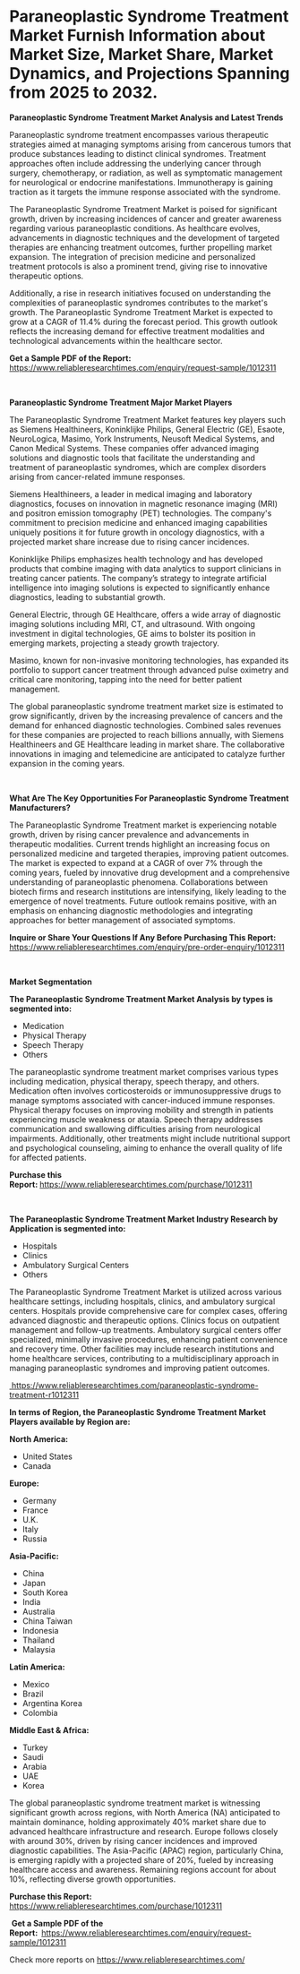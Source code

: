 <p><h1>Paraneoplastic Syndrome Treatment Market Furnish Information about Market Size, Market Share, Market Dynamics, and Projections Spanning from 2025 to 2032.</h1></p><p><strong>Paraneoplastic Syndrome Treatment Market Analysis and Latest Trends</strong></p>
<p><p>Paraneoplastic syndrome treatment encompasses various therapeutic strategies aimed at managing symptoms arising from cancerous tumors that produce substances leading to distinct clinical syndromes. Treatment approaches often include addressing the underlying cancer through surgery, chemotherapy, or radiation, as well as symptomatic management for neurological or endocrine manifestations. Immunotherapy is gaining traction as it targets the immune response associated with the syndrome.</p><p>The Paraneoplastic Syndrome Treatment Market is poised for significant growth, driven by increasing incidences of cancer and greater awareness regarding various paraneoplastic conditions. As healthcare evolves, advancements in diagnostic techniques and the development of targeted therapies are enhancing treatment outcomes, further propelling market expansion. The integration of precision medicine and personalized treatment protocols is also a prominent trend, giving rise to innovative therapeutic options.</p><p>Additionally, a rise in research initiatives focused on understanding the complexities of paraneoplastic syndromes contributes to the market's growth. The Paraneoplastic Syndrome Treatment Market is expected to grow at a CAGR of 11.4% during the forecast period. This growth outlook reflects the increasing demand for effective treatment modalities and technological advancements within the healthcare sector.</p></p>
<p><strong>Get a Sample PDF of the Report:&nbsp;</strong> <a href="https://www.reliableresearchtimes.com/enquiry/request-sample/1012311?utm_campaign=2181&utm_medium=2&utm_source=Github&utm_content=ia&utm_term=05032025&utm_id=paraneoplastic-syndrome-treatment">https://www.reliableresearchtimes.com/enquiry/request-sample/1012311</a></p>
<p>&nbsp;</p>
<p><strong>Paraneoplastic Syndrome Treatment Major Market Players</strong></p>
<p><p>The Paraneoplastic Syndrome Treatment Market features key players such as Siemens Healthineers, Koninklijke Philips, General Electric (GE), Esaote, NeuroLogica, Masimo, York Instruments, Neusoft Medical Systems, and Canon Medical Systems. These companies offer advanced imaging solutions and diagnostic tools that facilitate the understanding and treatment of paraneoplastic syndromes, which are complex disorders arising from cancer-related immune responses.</p><p>Siemens Healthineers, a leader in medical imaging and laboratory diagnostics, focuses on innovation in magnetic resonance imaging (MRI) and positron emission tomography (PET) technologies. The company's commitment to precision medicine and enhanced imaging capabilities uniquely positions it for future growth in oncology diagnostics, with a projected market share increase due to rising cancer incidences.</p><p>Koninklijke Philips emphasizes health technology and has developed products that combine imaging with data analytics to support clinicians in treating cancer patients. The company’s strategy to integrate artificial intelligence into imaging solutions is expected to significantly enhance diagnostics, leading to substantial growth.</p><p>General Electric, through GE Healthcare, offers a wide array of diagnostic imaging solutions including MRI, CT, and ultrasound. With ongoing investment in digital technologies, GE aims to bolster its position in emerging markets, projecting a steady growth trajectory.</p><p>Masimo, known for non-invasive monitoring technologies, has expanded its portfolio to support cancer treatment through advanced pulse oximetry and critical care monitoring, tapping into the need for better patient management.</p><p>The global paraneoplastic syndrome treatment market size is estimated to grow significantly, driven by the increasing prevalence of cancers and the demand for enhanced diagnostic technologies. Combined sales revenues for these companies are projected to reach billions annually, with Siemens Healthineers and GE Healthcare leading in market share. The collaborative innovations in imaging and telemedicine are anticipated to catalyze further expansion in the coming years.</p></p>
<p>&nbsp;</p>
<p><strong>What Are The Key Opportunities For Paraneoplastic Syndrome Treatment Manufacturers?</strong></p>
<p><p>The Paraneoplastic Syndrome Treatment market is experiencing notable growth, driven by rising cancer prevalence and advancements in therapeutic modalities. Current trends highlight an increasing focus on personalized medicine and targeted therapies, improving patient outcomes. The market is expected to expand at a CAGR of over 7% through the coming years, fueled by innovative drug development and a comprehensive understanding of paraneoplastic phenomena. Collaborations between biotech firms and research institutions are intensifying, likely leading to the emergence of novel treatments. Future outlook remains positive, with an emphasis on enhancing diagnostic methodologies and integrating approaches for better management of associated symptoms.</p></p>
<p><strong>Inquire or Share Your Questions If Any Before Purchasing This Report:</strong> <a href="https://www.reliableresearchtimes.com/enquiry/pre-order-enquiry/1012311?utm_campaign=2181&utm_medium=2&utm_source=Github&utm_content=ia&utm_term=05032025&utm_id=paraneoplastic-syndrome-treatment">https://www.reliableresearchtimes.com/enquiry/pre-order-enquiry/1012311</a></p>
<p>&nbsp;</p>
<p><strong>Market Segmentation</strong></p>
<p><strong>The Paraneoplastic Syndrome Treatment Market Analysis by types is segmented into:</strong></p>
<p><ul><li>Medication</li><li>Physical Therapy</li><li>Speech Therapy</li><li>Others</li></ul></p>
<p><p>The paraneoplastic syndrome treatment market comprises various types including medication, physical therapy, speech therapy, and others. Medication often involves corticosteroids or immunosuppressive drugs to manage symptoms associated with cancer-induced immune responses. Physical therapy focuses on improving mobility and strength in patients experiencing muscle weakness or ataxia. Speech therapy addresses communication and swallowing difficulties arising from neurological impairments. Additionally, other treatments might include nutritional support and psychological counseling, aiming to enhance the overall quality of life for affected patients.</p></p>
<p><strong>Purchase this Report:&nbsp;</strong><a href="https://www.reliableresearchtimes.com/purchase/1012311?utm_campaign=2181&utm_medium=2&utm_source=Github&utm_content=ia&utm_term=05032025&utm_id=paraneoplastic-syndrome-treatment">https://www.reliableresearchtimes.com/purchase/1012311</a></p>
<p>&nbsp;</p>
<p><strong>The Paraneoplastic Syndrome Treatment Market Industry Research by Application is segmented into:</strong></p>
<p><ul><li>Hospitals</li><li>Clinics</li><li>Ambulatory Surgical Centers</li><li>Others</li></ul></p>
<p><p>The Paraneoplastic Syndrome Treatment Market is utilized across various healthcare settings, including hospitals, clinics, and ambulatory surgical centers. Hospitals provide comprehensive care for complex cases, offering advanced diagnostic and therapeutic options. Clinics focus on outpatient management and follow-up treatments. Ambulatory surgical centers offer specialized, minimally invasive procedures, enhancing patient convenience and recovery time. Other facilities may include research institutions and home healthcare services, contributing to a multidisciplinary approach in managing paraneoplastic syndromes and improving patient outcomes.</p></p>
<p><a href="https://www.reliableresearchtimes.com/paraneoplastic-syndrome-treatment-r1012311?utm_campaign=2181&utm_medium=2&utm_source=Github&utm_content=ia&utm_term=05032025&utm_id=paraneoplastic-syndrome-treatment">&nbsp;https://www.reliableresearchtimes.com/paraneoplastic-syndrome-treatment-r1012311</a></p>
<p><strong>In terms of Region, the Paraneoplastic Syndrome Treatment Market Players available by Region are:</strong></p>
<p>
    <p> <strong> North America: </strong>
        <ul>
            <li>United States</li>
            <li>Canada</li>
        </ul>
        </p> 
    <p> <strong> Europe: </strong>
        <ul>
            <li>Germany</li>
            <li>France</li>
            <li>U.K.</li>
            <li>Italy</li>
            <li>Russia</li>
        </ul>
        </p> 
    <p> <strong> Asia-Pacific: </strong>
        <ul>
            <li>China</li>
            <li>Japan</li>
            <li>South Korea</li>
            <li>India</li>
            <li>Australia</li>
            <li>China Taiwan</li>
            <li>Indonesia</li>
            <li>Thailand</li>
            <li>Malaysia</li>
        </ul>
        </p> 
    <p> <strong> Latin America: </strong>
        <ul>
            <li>Mexico</li>
            <li>Brazil</li>
            <li>Argentina Korea</li>
            <li>Colombia</li>
        </ul>
        </p> 
    <p> <strong> Middle East & Africa: </strong>
        <ul>
            <li>Turkey</li>
            <li>Saudi</li>
            <li>Arabia</li>
            <li>UAE</li>
            <li>Korea</li>
        </ul>
    </p>
    </p>
<p><p>The global paraneoplastic syndrome treatment market is witnessing significant growth across regions, with North America (NA) anticipated to maintain dominance, holding approximately 40% market share due to advanced healthcare infrastructure and research. Europe follows closely with around 30%, driven by rising cancer incidences and improved diagnostic capabilities. The Asia-Pacific (APAC) region, particularly China, is emerging rapidly with a projected share of 20%, fueled by increasing healthcare access and awareness. Remaining regions account for about 10%, reflecting diverse growth opportunities.</p></p>
<p><strong>Purchase this Report: </strong><a href="https://www.reliableresearchtimes.com/purchase/1012311?utm_campaign=2181&utm_medium=2&utm_source=Github&utm_content=ia&utm_term=05032025&utm_id=paraneoplastic-syndrome-treatment">https://www.reliableresearchtimes.com/purchase/1012311</a></p>
<p>&nbsp;<strong>Get a Sample PDF of the Report:&nbsp;&nbsp;</strong><a href="https://www.reliableresearchtimes.com/enquiry/request-sample/1012311?utm_campaign=2181&utm_medium=2&utm_source=Github&utm_content=ia&utm_term=05032025&utm_id=paraneoplastic-syndrome-treatment">https://www.reliableresearchtimes.com/enquiry/request-sample/1012311</a></p>
<p><strong></strong></p>
<p>Check more reports on <a href="https://www.reliableresearchtimes.com/?utm_campaign=2181&utm_medium=2&utm_source=Github&utm_content=ia&utm_term=05032025&utm_id=paraneoplastic-syndrome-treatment">https://www.reliableresearchtimes.com/</a></p>